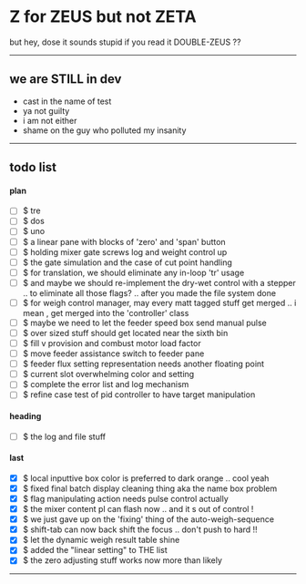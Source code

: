 Z for ZEUS but not ZETA
===
but hey, dose it sounds stupid if you read it DOUBLE-ZEUS ??

---
## we are STILL in dev

- cast in the name of test
- ya not guilty
- i am not either
- shame on the guy who polluted my insanity

---
## todo list

#### plan

- [ ] $ tre
- [ ] $ dos
- [ ] $ uno
- [ ] $ a linear pane with blocks of 'zero' and 'span' button
- [ ] $ holding mixer gate screws log and weight control up
- [ ] $ the gate simulation and the case of cut point handling
- [ ] $ for translation, we should eliminate any in-loop 'tr' usage
- [ ] $ and maybe we should re-implement the dry-wet control with a stepper
        .. to eliminate all those flags? .. after you made the file system done
- [ ] $ for weigh control manager, may every matt tagged stuff get merged
        .. i mean , get merged into the 'controller' class
- [ ] $ maybe we need to let the feeder speed box send manual pulse
- [ ] $ over sized stuff should get located near the sixth bin
- [ ] $ fill v provision and combust motor load factor
- [ ] $ move feeder assistance switch to feeder pane
- [ ] $ feeder flux setting representation needs another floating point
- [ ] $ current slot overwhelming color and setting
- [ ] $ complete the error list and log mechanism
- [ ] $ refine case test of pid controller to have target manipulation

#### heading

- [ ] $ the log and file stuff

#### last

- [x] $ local inputtive box color is preferred to dark orange .. cool yeah
- [x] $ fixed final batch display cleaning thing aka the name box problem
- [x] $ flag manipulating action needs pulse control actually
- [x] $ the mixer content pl can flash now .. and it s out of control ! 
- [x] $ we just gave up on the 'fixing' thing of the auto-weigh-sequence
- [x] $ shift-tab can now back shift the focus .. don't push to hard !!
- [x] $ let the dynamic weigh result table shine
- [x] $ added the "linear setting" to THE list
- [x] $ the zero adjusting stuff works now more than likely

<hr><!--EOF-->
